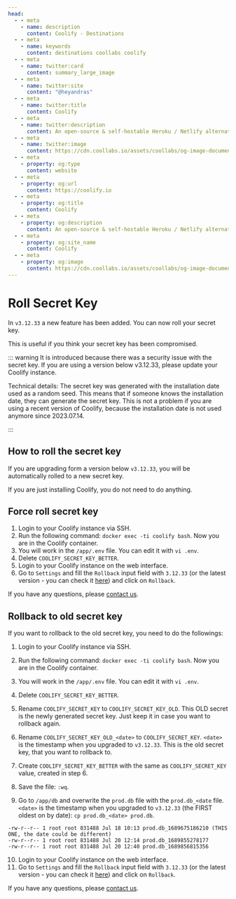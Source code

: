 ```yaml
---
head:
  - - meta
    - name: description
      content: Coolify - Destinations
  - - meta
    - name: keywords
      content: destinations coollabs coolify
  - - meta
    - name: twitter:card
      content: summary_large_image
  - - meta
    - name: twitter:site
      content: "@heyandras"
  - - meta
    - name: twitter:title
      content: Coolify
  - - meta
    - name: twitter:description
      content: An open-source & self-hostable Heroku / Netlify alternative.
  - - meta
    - name: twitter:image
      content: https://cdn.coollabs.io/assets/coollabs/og-image-documentation.png
  - - meta
    - property: og:type
      content: website
  - - meta
    - property: og:url
      content: https://coolify.io
  - - meta
    - property: og:title
      content: Coolify
  - - meta
    - property: og:description
      content: An open-source & self-hostable Heroku / Netlify alternative.
  - - meta
    - property: og:site_name
      content: Coolify
  - - meta
    - property: og:image
      content: https://cdn.coollabs.io/assets/coollabs/og-image-documentation.png
---
```


# Roll Secret Key

In `v3.12.33` a new feature has been added. You can now roll your secret key.

This is useful if you think your secret key has been compromised.

::: warning
It is introduced because there was a security issue with the secret key. If you are using a version below v3.12.33, please update your Coolify instance.

Technical details: The secret key was generated with the installation date used as a random seed. This means that if someone knows the installation date, they can generate the secret key. This is not a problem if you are using a recent version of Coolify, because the installation date is not used anymore since 2023.07.14.

:::

## How to roll the secret key

If you are upgrading form a version below `v3.12.33`, you will be automatically rolled to a new secret key.

If you are just installing Coolify, you do not need to do anything.

## Force roll secret key

1. Login to your Coolify instance via SSH.
2. Run the following command: `docker exec -ti coolify bash`. Now you are in the Coolify container.
3. You will work in the `/app/.env` file. You can edit it with `vi .env`.
4. Delete `COOLIFY_SECRET_KEY_BETTER`.
5. Login to your Coolify instance on the web interface.
6. Go to `Settings` and fill the `Rollback` input field with `3.12.33` (or the latest version - you can check it [here](https://get.coollabs.io/versions.json)) and click on `Rollback`.

If you have any questions, please [contact us](../contact.md).

## Rollback to old secret key

If you want to rollback to the old secret key, you need to do the followings:

1. Login to your Coolify instance via SSH.
2. Run the following command: `docker exec -ti coolify bash`. Now you are in the Coolify container.
3. You will work in the `/app/.env` file. You can edit it with `vi .env`.
4. Delete `COOLIFY_SECRET_KEY_BETTER`.
5. Rename `COOLIFY_SECRET_KEY` to `COOLIFY_SECRET_KEY_OLD`. This OLD secret is the newly generated secret key. Just keep it in case you want to rollback again.
6. Rename `COOLIFY_SECRET_KEY_OLD_<date>` to `COOLIFY_SECRET_KEY`. `<date>` is the timestamp when you upgraded to `v3.12.33`. This is the old secret key, that you want to rollback to.

7. Create `COOLIFY_SECRET_KEY_BETTER` with the same as `COOLIFY_SECRET_KEY` value, created in step 6.
8. Save the file: `:wq`.
9. Go to `/app/db` and overwrite the `prod.db` file with the `prod.db_<date` file. `<date>` is the timestamp when you upgraded to `v3.12.33` (the FIRST oldest on by date): `cp prod.db_<date> prod.db`.

```
-rw-r--r-- 1 root root 831488 Jul 18 10:13 prod.db_1689675186210 (THIS ONE, the date could be different)
-rw-r--r-- 1 root root 831488 Jul 20 12:14 prod.db_1689855278177
-rw-r--r-- 1 root root 831488 Jul 20 12:40 prod.db_1689856815356
```

10. Login to your Coolify instance on the web interface.
11. Go to `Settings` and fill the `Rollback` input field with `3.12.33` (or the latest version - you can check it [here](https://get.coollabs.io/versions.json)) and click on `Rollback`.

If you have any questions, please [contact us](../contact.md).
